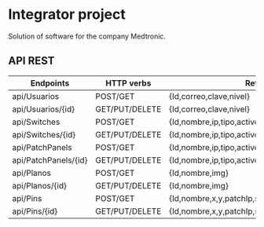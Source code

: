 # Integrator project

 Solution of software for the company Medtronic.

## API REST

| Endpoints     | HTTP verbs    | Returns      |
| ------------- | ------------- | ------------- |
| api/Usuarios  | POST/GET      | {Id,correo,clave,nivel}|  
| api/Usuarios/{id}  | GET/PUT/DELETE | {Id,correo,clave,nivel} |
| api/Switches  | POST/GET     |{Id,nombre,ip,tipo,activo,descripcion,patchPanel}  |
| api/Switches/{id}  | GET/PUT/DELETE  |{Id,nombre,ip,tipo,activo,descripcion,patchPanel} |
| api/PatchPanels  |  POST/GET   |{Id,nombre,ip,tipo,activo,descripcion,switch} |
| api/PatchPanels/{id}  |  GET/PUT/DELETE   |{Id,nombre,ip,tipo,activo,descripcion,switch} |
| api/Planos  |  POST/GET   |{Id,nombre,img} |
| api/Planos/{id}  |  GET/PUT/DELETE    |{Id,nombre,img} |
| api/Pins |  POST/GET   |{Id,nombre,x,y,patchIp,switchIp,plano} |
| api/Pins/{id}  |  GET/PUT/DELETE   |{Id,nombre,x,y,patchIp,switchIp,plano} |

